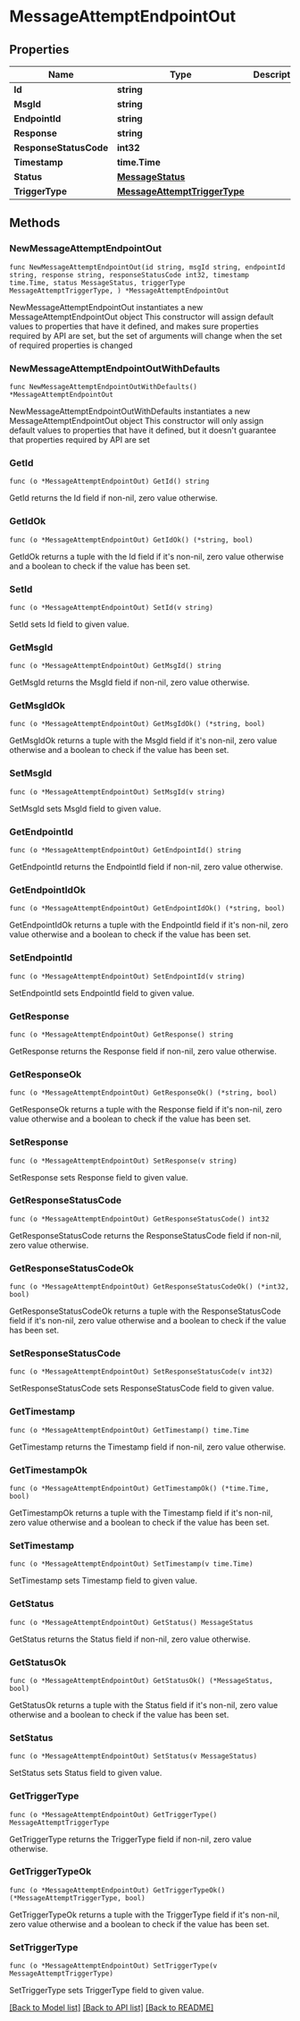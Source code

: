 # MessageAttemptEndpointOut

## Properties

Name | Type | Description | Notes
------------ | ------------- | ------------- | -------------
**Id** | **string** |  | 
**MsgId** | **string** |  | 
**EndpointId** | **string** |  | 
**Response** | **string** |  | 
**ResponseStatusCode** | **int32** |  | 
**Timestamp** | **time.Time** |  | 
**Status** | [**MessageStatus**](MessageStatus.md) |  | 
**TriggerType** | [**MessageAttemptTriggerType**](MessageAttemptTriggerType.md) |  | 

## Methods

### NewMessageAttemptEndpointOut

`func NewMessageAttemptEndpointOut(id string, msgId string, endpointId string, response string, responseStatusCode int32, timestamp time.Time, status MessageStatus, triggerType MessageAttemptTriggerType, ) *MessageAttemptEndpointOut`

NewMessageAttemptEndpointOut instantiates a new MessageAttemptEndpointOut object
This constructor will assign default values to properties that have it defined,
and makes sure properties required by API are set, but the set of arguments
will change when the set of required properties is changed

### NewMessageAttemptEndpointOutWithDefaults

`func NewMessageAttemptEndpointOutWithDefaults() *MessageAttemptEndpointOut`

NewMessageAttemptEndpointOutWithDefaults instantiates a new MessageAttemptEndpointOut object
This constructor will only assign default values to properties that have it defined,
but it doesn't guarantee that properties required by API are set

### GetId

`func (o *MessageAttemptEndpointOut) GetId() string`

GetId returns the Id field if non-nil, zero value otherwise.

### GetIdOk

`func (o *MessageAttemptEndpointOut) GetIdOk() (*string, bool)`

GetIdOk returns a tuple with the Id field if it's non-nil, zero value otherwise
and a boolean to check if the value has been set.

### SetId

`func (o *MessageAttemptEndpointOut) SetId(v string)`

SetId sets Id field to given value.


### GetMsgId

`func (o *MessageAttemptEndpointOut) GetMsgId() string`

GetMsgId returns the MsgId field if non-nil, zero value otherwise.

### GetMsgIdOk

`func (o *MessageAttemptEndpointOut) GetMsgIdOk() (*string, bool)`

GetMsgIdOk returns a tuple with the MsgId field if it's non-nil, zero value otherwise
and a boolean to check if the value has been set.

### SetMsgId

`func (o *MessageAttemptEndpointOut) SetMsgId(v string)`

SetMsgId sets MsgId field to given value.


### GetEndpointId

`func (o *MessageAttemptEndpointOut) GetEndpointId() string`

GetEndpointId returns the EndpointId field if non-nil, zero value otherwise.

### GetEndpointIdOk

`func (o *MessageAttemptEndpointOut) GetEndpointIdOk() (*string, bool)`

GetEndpointIdOk returns a tuple with the EndpointId field if it's non-nil, zero value otherwise
and a boolean to check if the value has been set.

### SetEndpointId

`func (o *MessageAttemptEndpointOut) SetEndpointId(v string)`

SetEndpointId sets EndpointId field to given value.


### GetResponse

`func (o *MessageAttemptEndpointOut) GetResponse() string`

GetResponse returns the Response field if non-nil, zero value otherwise.

### GetResponseOk

`func (o *MessageAttemptEndpointOut) GetResponseOk() (*string, bool)`

GetResponseOk returns a tuple with the Response field if it's non-nil, zero value otherwise
and a boolean to check if the value has been set.

### SetResponse

`func (o *MessageAttemptEndpointOut) SetResponse(v string)`

SetResponse sets Response field to given value.


### GetResponseStatusCode

`func (o *MessageAttemptEndpointOut) GetResponseStatusCode() int32`

GetResponseStatusCode returns the ResponseStatusCode field if non-nil, zero value otherwise.

### GetResponseStatusCodeOk

`func (o *MessageAttemptEndpointOut) GetResponseStatusCodeOk() (*int32, bool)`

GetResponseStatusCodeOk returns a tuple with the ResponseStatusCode field if it's non-nil, zero value otherwise
and a boolean to check if the value has been set.

### SetResponseStatusCode

`func (o *MessageAttemptEndpointOut) SetResponseStatusCode(v int32)`

SetResponseStatusCode sets ResponseStatusCode field to given value.


### GetTimestamp

`func (o *MessageAttemptEndpointOut) GetTimestamp() time.Time`

GetTimestamp returns the Timestamp field if non-nil, zero value otherwise.

### GetTimestampOk

`func (o *MessageAttemptEndpointOut) GetTimestampOk() (*time.Time, bool)`

GetTimestampOk returns a tuple with the Timestamp field if it's non-nil, zero value otherwise
and a boolean to check if the value has been set.

### SetTimestamp

`func (o *MessageAttemptEndpointOut) SetTimestamp(v time.Time)`

SetTimestamp sets Timestamp field to given value.


### GetStatus

`func (o *MessageAttemptEndpointOut) GetStatus() MessageStatus`

GetStatus returns the Status field if non-nil, zero value otherwise.

### GetStatusOk

`func (o *MessageAttemptEndpointOut) GetStatusOk() (*MessageStatus, bool)`

GetStatusOk returns a tuple with the Status field if it's non-nil, zero value otherwise
and a boolean to check if the value has been set.

### SetStatus

`func (o *MessageAttemptEndpointOut) SetStatus(v MessageStatus)`

SetStatus sets Status field to given value.


### GetTriggerType

`func (o *MessageAttemptEndpointOut) GetTriggerType() MessageAttemptTriggerType`

GetTriggerType returns the TriggerType field if non-nil, zero value otherwise.

### GetTriggerTypeOk

`func (o *MessageAttemptEndpointOut) GetTriggerTypeOk() (*MessageAttemptTriggerType, bool)`

GetTriggerTypeOk returns a tuple with the TriggerType field if it's non-nil, zero value otherwise
and a boolean to check if the value has been set.

### SetTriggerType

`func (o *MessageAttemptEndpointOut) SetTriggerType(v MessageAttemptTriggerType)`

SetTriggerType sets TriggerType field to given value.



[[Back to Model list]](../README.md#documentation-for-models) [[Back to API list]](../README.md#documentation-for-api-endpoints) [[Back to README]](../README.md)


